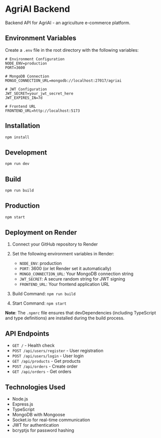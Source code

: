 # AgriAI Backend

Backend API for AgriAI - an agriculture e-commerce platform.

## Environment Variables

Create a `.env` file in the root directory with the following variables:

```env
# Environment Configuration
NODE_ENV=production
PORT=3600

# MongoDB Connection
MONGO_CONNECTION_URL=mongodb://localhost:27017/agriai

# JWT Configuration
JWT_SECRET=your_jwt_secret_here
JWT_EXPIRES_IN=7d

# Frontend URL
FRONTEND_URL=http://localhost:5173
```

## Installation

```bash
npm install
```

## Development

```bash
npm run dev
```

## Build

```bash
npm run build
```

## Production

```bash
npm start
```

## Deployment on Render

1. Connect your GitHub repository to Render
2. Set the following environment variables in Render:
   - `NODE_ENV`: production
   - `PORT`: 3600 (or let Render set it automatically)
   - `MONGO_CONNECTION_URL`: Your MongoDB connection string
   - `JWT_SECRET`: A secure random string for JWT signing
   - `FRONTEND_URL`: Your frontend application URL

3. Build Command: `npm run build`
4. Start Command: `npm start`

**Note**: The `.npmrc` file ensures that devDependencies (including TypeScript and type definitions) are installed during the build process.

## API Endpoints

- `GET /` - Health check
- `POST /api/users/register` - User registration
- `POST /api/users/login` - User login
- `GET /api/products` - Get products
- `POST /api/orders` - Create order
- `GET /api/orders` - Get orders

## Technologies Used

- Node.js
- Express.js
- TypeScript
- MongoDB with Mongoose
- Socket.io for real-time communication
- JWT for authentication
- bcryptjs for password hashing
